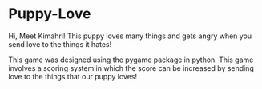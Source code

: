 # Puppy-Love

Hi, Meet Kimahri! This puppy loves many things and gets angry when you send love to the things it hates!

This game was designed using the pygame package in python. This game involves a scoring system in which the score can be increased by sending love to the things that our puppy loves!
